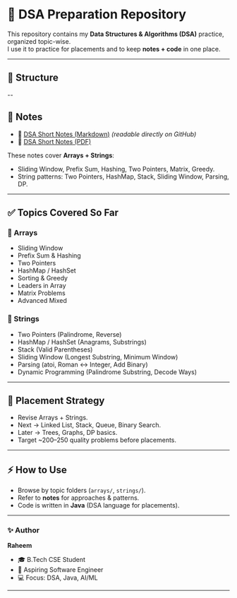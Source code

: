 # 📘 DSA Preparation Repository

This repository contains my **Data Structures & Algorithms (DSA)** practice, organized topic-wise.  
I use it to practice for placements and to keep **notes + code** in one place.  

---

## 📂 Structure

--


## 📝 Notes
- 📄 [DSA Short Notes (Markdown)](notes/DSA_short_notes.md) *(readable directly on GitHub)*  
- 📄 [DSA Short Notes (PDF)](notes/DSA_short_notes.pdf)  

These notes cover **Arrays + Strings**:  
- Sliding Window, Prefix Sum, Hashing, Two Pointers, Matrix, Greedy.  
- String patterns: Two Pointers, HashMap, Stack, Sliding Window, Parsing, DP.  

---

## ✅ Topics Covered So Far
### 🔹 Arrays
- Sliding Window  
- Prefix Sum & Hashing  
- Two Pointers  
- HashMap / HashSet  
- Sorting & Greedy  
- Leaders in Array  
- Matrix Problems  
- Advanced Mixed  

### 🔹 Strings
- Two Pointers (Palindrome, Reverse)  
- HashMap / HashSet (Anagrams, Substrings)  
- Stack (Valid Parentheses)  
- Sliding Window (Longest Substring, Minimum Window)  
- Parsing (atoi, Roman ↔ Integer, Add Binary)  
- Dynamic Programming (Palindrome Substring, Decode Ways)  

---

## 🎯 Placement Strategy
- Revise Arrays + Strings.  
- Next → Linked List, Stack, Queue, Binary Search.  
- Later → Trees, Graphs, DP basics.  
- Target ~200–250 quality problems before placements.  

---

## ⚡ How to Use
- Browse by topic folders (`arrays/`, `strings/`).  
- Refer to **notes** for approaches & patterns.  
- Code is written in **Java** (DSA language for placements).  

---

### ✨ Author
**Raheem**  
- 🎓 B.Tech CSE Student  
- 🎯 Aspiring Software Engineer
- 💻 Focus: DSA, Java, AI/ML  

---
